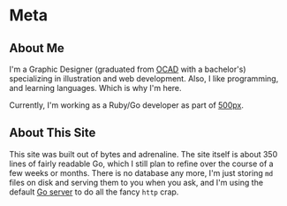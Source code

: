 # Meta

## About Me

I'm a Graphic Designer (graduated from [OCAD](http://www.ocadu.ca/) with a bachelor's) specializing in illustration and web development. Also, I like programming, and learning languages. Which is why I'm here.

Currently, I'm working as a Ruby/Go developer as part of [500px](https://500px.com).

## About This Site

This site was built out of bytes and adrenaline. The site itself is about 350 lines of fairly readable Go, which I still plan to refine over the course of a few weeks or months. There is no database any more, I'm just storing `md` files on disk and serving them to you when you ask, and I'm using the default [Go server](http://golang.org/pkg/net/http/) to do all the fancy `http` crap.
